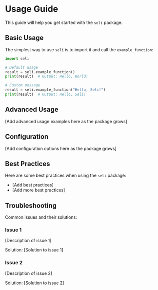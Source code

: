 # Usage Guide

This guide will help you get started with the `seli` package.

## Basic Usage

The simplest way to use `seli` is to import it and call the `example_function`:

```python
import seli

# Default usage
result = seli.example_function()
print(result)  # Output: Hello, World!

# Custom message
result = seli.example_function("Hello, Seli!")
print(result)  # Output: Hello, Seli!
```

## Advanced Usage

[Add advanced usage examples here as the package grows]

## Configuration

[Add configuration options here as the package grows]

## Best Practices

Here are some best practices when using the `seli` package:

- [Add best practices]
- [Add more best practices]

## Troubleshooting

Common issues and their solutions:

### Issue 1

[Description of issue 1]

Solution: [Solution to issue 1]

### Issue 2

[Description of issue 2]

Solution: [Solution to issue 2]
